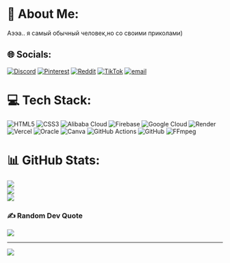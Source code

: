 # 💫 About Me:
Аээа.. я самый обычный человек,но со своими приколами)


## 🌐 Socials:
[![Discord](https://img.shields.io/badge/Discord-%237289DA.svg?logo=discord&logoColor=white)](https://discord.gg/moksam_korilkovi) [![Pinterest](https://img.shields.io/badge/Pinterest-%23E60023.svg?logo=Pinterest&logoColor=white)](https://pinterest.com/kakoito_denchy) [![Reddit](https://img.shields.io/badge/Reddit-%23FF4500.svg?logo=Reddit&logoColor=white)](https://reddit.com/user/u/Potential_Bee1141) [![TikTok](https://img.shields.io/badge/TikTok-%23000000.svg?logo=TikTok&logoColor=white)](https://tiktok.com/@kakoito_denchy) [![email](https://img.shields.io/badge/Email-D14836?logo=gmail&logoColor=white)](mailto:atem4513@gmail.com) 

# 💻 Tech Stack:
![HTML5](https://img.shields.io/badge/html5-%23E34F26.svg?style=plastic&logo=html5&logoColor=white) ![CSS3](https://img.shields.io/badge/css3-%231572B6.svg?style=plastic&logo=css3&logoColor=white) ![Alibaba Cloud](https://img.shields.io/badge/AlibabaCloud-%23FF6701.svg?style=plastic&logo=alibabacloud&logoColor=white) ![Firebase](https://img.shields.io/badge/firebase-%23039BE5.svg?style=plastic&logo=firebase) ![Google Cloud](https://img.shields.io/badge/GoogleCloud-%234285F4.svg?style=plastic&logo=google-cloud&logoColor=white) ![Render](https://img.shields.io/badge/Render-%46E3B7.svg?style=plastic&logo=render&logoColor=white) ![Vercel](https://img.shields.io/badge/vercel-%23000000.svg?style=plastic&logo=vercel&logoColor=white) ![Oracle](https://img.shields.io/badge/Oracle-F80000?style=plastic&logo=oracle&logoColor=white) ![Canva](https://img.shields.io/badge/Canva-%2300C4CC.svg?style=plastic&logo=Canva&logoColor=white) ![GitHub Actions](https://img.shields.io/badge/github%20actions-%232671E5.svg?style=plastic&logo=githubactions&logoColor=white) ![GitHub](https://img.shields.io/badge/github-%23121011.svg?style=plastic&logo=github&logoColor=white) ![FFmpeg](https://shields.io/badge/FFmpeg-%23171717.svg?logo=ffmpeg&style=plastic&labelColor=171717&logoColor=5cb85c)
# 📊 GitHub Stats:
![](https://github-readme-stats.vercel.app/api?username=Medenchi&theme=cobalt&hide_border=false&include_all_commits=false&count_private=false)<br/>
![](https://nirzak-streak-stats.vercel.app/?user=Medenchi&theme=cobalt&hide_border=false)<br/>
![](https://github-readme-stats.vercel.app/api/top-langs/?username=Medenchi&theme=cobalt&hide_border=false&include_all_commits=false&count_private=false&layout=compact)

### ✍️ Random Dev Quote
![](https://quotes-github-readme.vercel.app/api?type=vetical&theme=tokyonight)

---
[![](https://visitcount.itsvg.in/api?id=Medenchi&icon=5&color=5)](https://visitcount.itsvg.in)

<!-- Proudly created with GPRM ( https://gprm.itsvg.in ) -->
